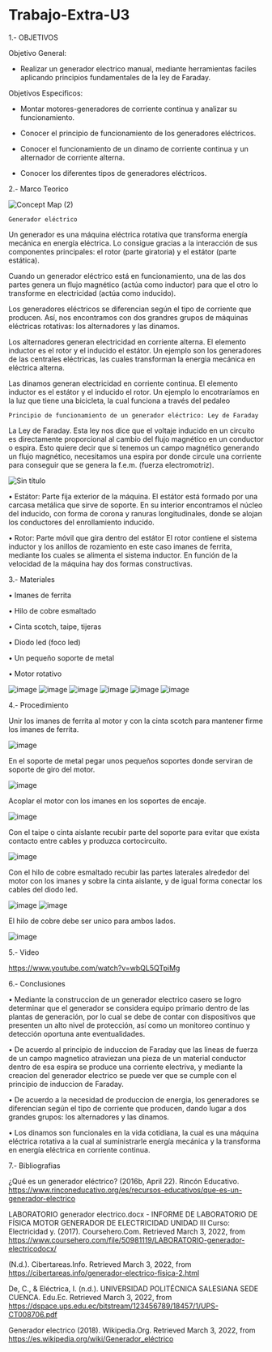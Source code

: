 # Trabajo-Extra-U3
1.- OBJETIVOS

Objetivo General:

  - Realizar un generador electrico manual, mediante herramientas faciles aplicando principios fundamentales de la ley de Faraday.

Objetivos Especificos:

  - Montar motores-generadores de corriente continua y analizar su funcionamiento.

  - Conocer el principio de funcionamiento de los generadores eléctricos.

  - Conocer el funcionamiento de un dinamo de corriente continua y un alternador de corriente alterna. 

  - Conocer los diferentes tipos de generadores eléctricos.

2.- Marco Teorico

![Concept Map (2)](https://user-images.githubusercontent.com/93415377/156568615-30c190f3-8af5-416a-8ad5-eb80c25a8747.jpg)


    Generador eléctrico
Un generador es una máquina eléctrica rotativa que transforma energía mecánica en energía eléctrica. Lo consigue gracias a la interacción de sus componentes principales: el rotor (parte giratoria) y el estátor (parte estática).

Cuando un generador eléctrico está en funcionamiento, una de las dos partes genera un flujo magnético (actúa como inductor) para que el otro lo transforme en electricidad (actúa como inducido).

Los generadores eléctricos se diferencian según el tipo de corriente que producen. Así, nos encontramos con dos grandres grupos de máquinas eléctricas rotativas: los alternadores y las dinamos.

Los alternadores generan electricidad en corriente alterna. El elemento inductor es el rotor y el inducido el estátor. Un ejemplo son los generadores de las centrales eléctricas, las cuales transforman la energia mecánica en eléctrica alterna.

Las dinamos generan electricidad en corriente continua. El elemento inductor es el estátor y el inducido el rotor. Un ejemplo lo encotraríamos en la luz que tiene una bicicleta, la cual funciona a través del pedaleo

    Principio de funcionamiento de un generador eléctrico: Ley de Faraday

La Ley de Faraday. Esta ley nos dice que el voltaje inducido en un circuito es directamente proporcional al cambio del flujo magnético en un conductor o espira. Esto quiere decir que si tenemos un campo magnético generando un flujo magnético, necesitamos una espira por donde circule una corriente para conseguir que se genera la f.e.m. (fuerza electromotriz).

![Sin título](https://user-images.githubusercontent.com/93415377/156559835-41319e1f-53e6-4428-aee0-1754c0c6e813.png)

•	Estátor: Parte fija exterior de la máquina. El estátor está formado por una carcasa metálica que sirve de soporte. En su interior encontramos el núcleo del inducido, con forma de corona y ranuras longitudinales, donde se alojan los conductores del enrollamiento inducido.

•	Rotor: Parte móvil que gira dentro del estátor El rotor contiene el sistema inductor y los anillos de rozamiento en este caso imanes de ferrita, mediante los cuales se alimenta el sistema inductor. En función de la velocidad de la máquina hay dos formas constructivas.



3.- Materiales

• Imanes de ferrita

•	Hilo de cobre esmaltado

•	Cinta scotch, taipe, tijeras

• Diodo led (foco led)	

•	Un pequeño soporte de metal

•	Motor rotativo

![image](https://user-images.githubusercontent.com/93415377/156561236-100c7946-9cb6-4fd8-ba4f-afb0c3143449.png)
![image](https://user-images.githubusercontent.com/93415377/156561165-dee42149-d21d-4ab5-8cf2-3c93adab175b.png)
![image](https://user-images.githubusercontent.com/93415377/156561263-3a1d4d4c-547a-48ed-8418-2b2c8caaabc4.png)
![image](https://user-images.githubusercontent.com/93415377/156561285-afb7803c-94c8-4953-98d6-b096a9306f3f.png)
![image](https://user-images.githubusercontent.com/93415377/156561195-601caf95-6f06-49fd-ab76-3b3c8d1cae41.png)
![image](https://user-images.githubusercontent.com/93415377/156561321-6f5299f0-b4c4-4b5c-8735-c8d00b7cae91.png)

4.- Procedimiento

Unir los imanes de ferrita al motor y con la cinta scotch para mantener firme los imanes de ferrita. 

![image](https://user-images.githubusercontent.com/93415377/156568825-0ae9d19f-b552-4d30-b721-3115151bc0d1.png)

En el soporte de metal pegar unos pequeños soportes donde serviran de soporte de giro del motor.

![image](https://user-images.githubusercontent.com/93415377/156569142-4b5688aa-08d5-4153-ba64-4f5132ae9654.png)

Acoplar el motor con los imanes en los soportes de encaje.

![image](https://user-images.githubusercontent.com/93415377/156569294-ff4f0fb0-f5f6-4d6c-bc66-110686562b9c.png)


Con el taipe o cinta aislante recubir parte del soporte para evitar que exista contacto entre cables y produzca cortocircuito.

![image](https://user-images.githubusercontent.com/93415377/156569463-7cf8cde0-93c4-48d8-96a5-661f7e3e49a3.png)

Con el hilo de cobre esmaltado recubir las partes laterales alrededor del motor con los imanes y sobre la cinta aislante, y de igual forma conectar los cables del diodo led.

![image](https://user-images.githubusercontent.com/93415377/156569493-e5154c28-b36e-4592-a0f0-5f44e9db5f2c.png)
![image](https://user-images.githubusercontent.com/93415377/156569808-f41d786a-a618-4ab0-9518-155fa5da7e82.png)

El hilo de cobre debe ser unico para ambos lados.

![image](https://user-images.githubusercontent.com/93415377/156569867-8e7773cc-9d84-4e66-9bf2-0f0c883ff416.png)


5.- Video

https://www.youtube.com/watch?v=wbQL5QTpiMg

6.- Conclusiones

  •	Mediante la construccion de un generador electrico casero se logro determinar que el generador se considera equipo primario dentro de las plantas de generación, por lo cual se debe de contar con dispositivos que presenten un alto nivel de protección, así como un monitoreo continuo y detección oportuna ante eventualidades.
  
  •	De acuerdo al principio de induccion de Faraday que las lineas de fuerza de un campo magnetico atraviezan una pieza de un material conductor dentro de esa espira se produce una corriente electriva, y mediante la creacion del generador electrico se puede ver que se cumple con el principio de induccion de Faraday.
  
  •	De acuerdo a la necesidad de produccion de energia, los generadores se diferencian según el tipo de corriente que producen, dando lugar a dos grandes grupos: los alternadores y las dinamos.
  
  •	Los dinamos son funcionales en la vida cotidiana, la cual es una máquina eléctrica rotativa a la cual al suministrarle energía mecánica y la transforma en energía eléctrica en corriente continua. 

7.- Bibliografias

¿Qué es un generador eléctrico? (2016b, April 22). Rincón Educativo. https://www.rinconeducativo.org/es/recursos-educativos/que-es-un-generador-electrico

LABORATORIO generador electrico.docx - INFORME DE LABORATORIO DE FÍSICA MOTOR GENERADOR DE ELECTRICIDAD UNIDAD III Curso: Electricidad y. (2017). Coursehero.Com. Retrieved March 3, 2022, from https://www.coursehero.com/file/50981119/LABORATORIO-generador-electricodocx/

(N.d.). Cibertareas.Info. Retrieved March 3, 2022, from https://cibertareas.info/generador-electrico-fisica-2.html

De, C., & Eléctrica, I. (n.d.). UNIVERSIDAD POLITÉCNICA SALESIANA SEDE CUENCA. Edu.Ec. Retrieved March 3, 2022, from https://dspace.ups.edu.ec/bitstream/123456789/18457/1/UPS-CT008706.pdf

Generador electrico (2018). Wikipedia.Org. Retrieved March 3, 2022, from https://es.wikipedia.org/wiki/Generador_eléctrico



